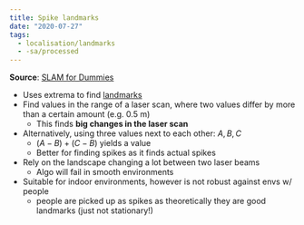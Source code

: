 ```yaml
---
title: Spike landmarks
date: "2020-07-27"
tags:
  - localisation/landmarks
  - -sa/processed
---
```


**Source**: [SLAM for Dummies](bibliography/riisgaard-slam-for-dummies.md)

*   Uses extrema to find [landmarks](SLAM/landmarks.md)
*   Find values in the range of a laser scan, where two values differ by more than a certain amount (e.g. 0.5 m)
    *   This finds **big changes in the laser scan**
*   Alternatively, using three values next to each other: $A, B, C$
    *   $(A - B) + (C - B)$ yields a value
    *   Better for finding spikes as it finds actual spikes
*   Rely on the landscape changing a lot between two laser beams
    *   Algo will fail in smooth environments
*   Suitable for indoor environments, however is not robust against envs w/ people
    *   people are picked up as spikes as theoretically they are good landmarks (just not stationary!)

